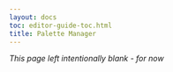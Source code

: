 ```yaml
---
layout: docs
toc: editor-guide-toc.html
title: Palette Manager
---
```


*This page left intentionally blank - for now*
